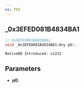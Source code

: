 ```yaml
---
ns: PED
---
```

## _0x3EFED081B4834BA1

```c
// 0x3EFED081B4834BA1
void _0x3EFED081B4834BA1(Any p0);
```

```
NativeDB Introduced: v1232
```

## Parameters
* **p0**:
